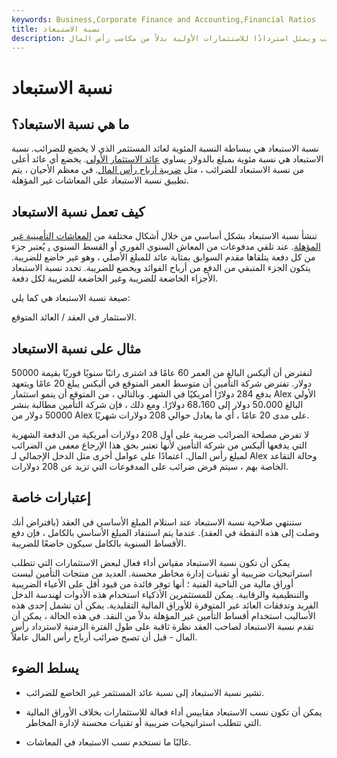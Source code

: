 ```yaml
---
keywords: Business,Corporate Finance and Accounting,Financial Ratios
title: نسبة الاستبعاد
description: يقيس معدل الاستبعاد نسبة العائد غير الخاضع للضرائب ويمثل استردادًا للاستثمارات الأولية بدلاً من مكاسب رأس المال.
---
```


# نسبة الاستبعاد
## ما هي نسبة الاستبعاد؟

نسبة الاستبعاد هي ببساطة النسبة المئوية لعائد المستثمر الذي لا يخضع للضرائب. نسبة الاستبعاد هي نسبة مئوية بمبلغ بالدولار يساوي [عائد الاستثمار الأولي](/returnoninvestment). يخضع أي عائد أعلى من نسبة الاستبعاد للضرائب ، مثل [ضريبة أرباح رأس المال](/capital_gains_tax). في معظم الأحيان ، يتم تطبيق نسبة الاستبعاد على المعاشات غير المؤهلة.

## كيف تعمل نسبة الاستبعاد

تنشأ نسبة الاستبعاد بشكل أساسي من خلال أشكال مختلفة من [المعاشات التأمينية غير المؤهلة](/annuity). عند تلقي مدفوعات من المعاش السنوي الفوري أو القسط السنوي [،](/annuitization) يُعتبر جزء من كل دفعة يتلقاها مقدم السوابق بمثابة عائد للمبلغ الأصلي ، وهو غير خاضع للضريبة. يتكون الجزء المتبقي من الدفع من أرباح الفوائد ويخضع للضريبة. تحدد نسبة الاستبعاد الأجزاء الخاضعة للضريبة وغير الخاضعة للضريبة لكل دفعة.

صيغة نسبة الاستبعاد هي كما يلي:

الاستثمار في العقد / العائد المتوقع.

## مثال على نسبة الاستبعاد

لنفترض أن أليكس البالغ من العمر 60 عامًا قد اشترى راتبًا سنويًا فوريًا بقيمة 50000 دولار. تفترض شركة التأمين أن متوسط العمر المتوقع في أليكس يبلغ 20 عامًا ويتعهد بدفع 284 دولارًا أمريكيًا في الشهر. وبالتالي ، من المتوقع أن ينمو استثمار Alex الأولي البالغ 50،000 دولار إلى 68،160 دولارًا. ومع ذلك ، فإن شركة التأمين مطالبة بنشر 50000 دولار من Alex على مدى 20 عامًا ، أي ما يعادل حوالي 208 دولارات شهريًا.

لا تفرض مصلحة الضرائب ضريبة على أول 208 دولارات أمريكية من الدفعة الشهرية التي يدفعها أليكس من شركة التأمين لأنها تعتبر بحق هذا الإرجاع معفى من الضرائب لمبلغ رأس المال. اعتمادًا على عوامل أخرى مثل الدخل الإجمالي لـ Alex وحالة التقاعد الخاصة بهم ، سيتم فرض ضرائب على المدفوعات التي تزيد عن 208 دولارات.

## إعتبارات خاصة

ستنتهي صلاحية نسبة الاستبعاد عند استلام المبلغ الأساسي في العقد (بافتراض أنك وصلت إلى هذه النقطة في العقد). عندما يتم استنفاد المبلغ الأساسي بالكامل ، فإن دفع الأقساط السنوية بالكامل سيكون خاضعًا للضريبة.

يمكن أن تكون نسبة الاستبعاد مقياس أداء فعال لبعض الاستثمارات التي تتطلب استراتيجيات ضريبية أو تقنيات إدارة مخاطر محسنة. العديد من منتجات التأمين ليست أوراق مالية من الناحية الفنية ؛ أنها توفر فائدة من قيود أقل على الأعباء الضريبية والتنظيمية والرقابية. يمكن للمستثمرين الأذكياء استخدام هذه الأدوات لهندسة الدخل الفريد وتدفقات العائد غير المتوفرة للأوراق المالية التقليدية. يمكن أن تشمل إحدى هذه الأساليب استخدام أقساط التأمين غير المؤهلة بدلاً من النقد. في هذه الحالة ، يمكن أن تقدم نسبة الاستبعاد لصاحب العقد نظرة ثاقبة على طول الفترة الزمنية لاسترداد رأس المال - قبل أن تصبح ضرائب أرباح رأس المال عاملاً.

## يسلط الضوء

- تشير نسبة الاستبعاد إلى نسبة عائد المستثمر غير الخاضع للضرائب.

- يمكن أن تكون نسب الاستبعاد مقاييس أداء فعالة للاستثمارات بخلاف الأوراق المالية التي تتطلب استراتيجيات ضريبية أو تقنيات محسنة لإدارة المخاطر.

- غالبًا ما تستخدم نسب الاستبعاد في المعاشات.

